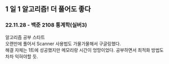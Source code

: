 ## 1 일 1 알고리즘! 더 풀어도 좋다

### 22.11.28 - 백준 2108 통계학(실버3)  
알고리즘 공부 스타트  
오랜만에 풀어서 Scanner 사용법도 가물가물해서 구글링했다.  
해결 자체는 1트에 성공했지만 메모리랑 시간이 엉망이었다. 공부하면서 최적화 방법도 차차 익혀야할 듯.  
